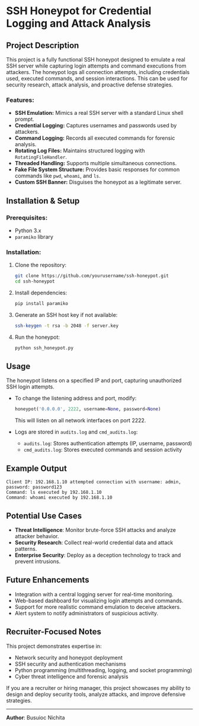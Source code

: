 # SSH Honeypot for Credential Logging and Attack Analysis

## Project Description
This project is a fully functional SSH honeypot designed to emulate a real SSH server while capturing login attempts and command executions from attackers. The honeypot logs all connection attempts, including credentials used, executed commands, and session interactions. This can be used for security research, attack analysis, and proactive defense strategies.

### Features:
- **SSH Emulation:** Mimics a real SSH server with a standard Linux shell prompt.
- **Credential Logging:** Captures usernames and passwords used by attackers.
- **Command Logging:** Records all executed commands for forensic analysis.
- **Rotating Log Files:** Maintains structured logging with `RotatingFileHandler`.
- **Threaded Handling:** Supports multiple simultaneous connections.
- **Fake File System Structure:** Provides basic responses for common commands like `pwd`, `whoami`, and `ls`.
- **Custom SSH Banner:** Disguises the honeypot as a legitimate server.

## Installation & Setup
### Prerequisites:
- Python 3.x
- `paramiko` library

### Installation:
1. Clone the repository:
   ```sh
   git clone https://github.com/yourusername/ssh-honeypot.git
   cd ssh-honeypot
   ```
2. Install dependencies:
   ```sh
   pip install paramiko
   ```
3. Generate an SSH host key if not available:
   ```sh
   ssh-keygen -t rsa -b 2048 -f server.key
   ```
4. Run the honeypot:
   ```sh
   python ssh_honeypot.py
   ```

## Usage
The honeypot listens on a specified IP and port, capturing unauthorized SSH login attempts.
- To change the listening address and port, modify:
  ```python
  honeypot('0.0.0.0', 2222, username=None, password=None)
  ```
  This will listen on all network interfaces on port 2222.

- Logs are stored in `audits.log` and `cmd_audits.log`:
  - `audits.log`: Stores authentication attempts (IP, username, password)
  - `cmd_audits.log`: Stores executed commands and session activity

## Example Output
```
Client IP: 192.168.1.10 attempted connection with username: admin, password: password123
Command: ls executed by 192.168.1.10
Command: whoami executed by 192.168.1.10
```

## Potential Use Cases
- **Threat Intelligence**: Monitor brute-force SSH attacks and analyze attacker behavior.
- **Security Research**: Collect real-world credential data and attack patterns.
- **Enterprise Security**: Deploy as a deception technology to track and prevent intrusions.

## Future Enhancements
- Integration with a central logging server for real-time monitoring.
- Web-based dashboard for visualizing login attempts and commands.
- Support for more realistic command emulation to deceive attackers.
- Alert system to notify administrators of suspicious activity.

## Recruiter-Focused Notes
This project demonstrates expertise in:
- Network security and honeypot deployment
- SSH security and authentication mechanisms
- Python programming (multithreading, logging, and socket programming)
- Cyber threat intelligence and forensic analysis

If you are a recruiter or hiring manager, this project showcases my ability to design and deploy security tools, analyze attacks, and improve defensive strategies.

---
**Author**: Busuioc Nichita

